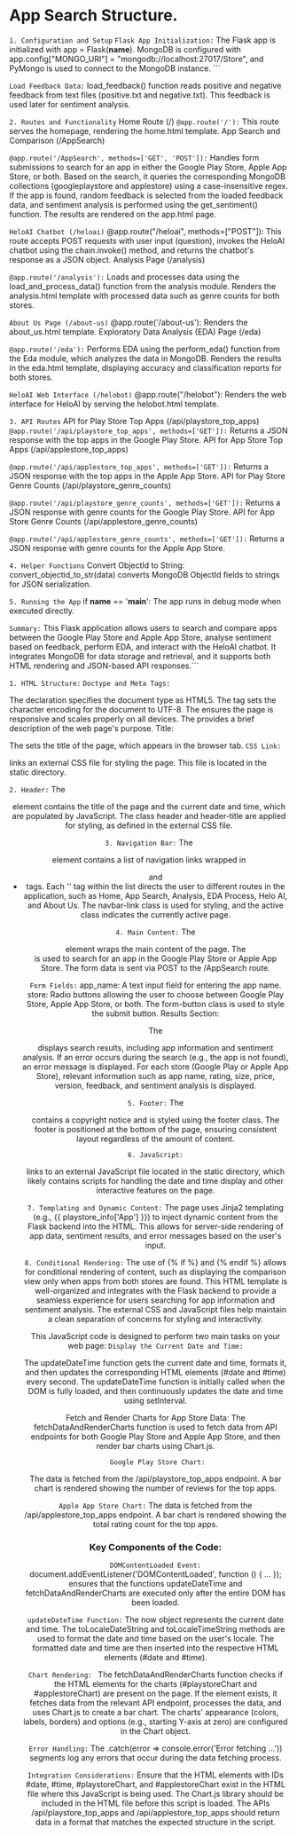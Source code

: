 # App Search Structure.

``` 1. Configuration and Setup ```
``` Flask App Initialization: ```
The Flask app is initialized with app = Flask(__name__).
MongoDB is configured with app.config["MONGO_URI"] = "mongodb://localhost:27017/Store", and PyMongo is used to connect to the MongoDB instance. ```

``` Load Feedback Data: ```
load_feedback() function reads positive and negative feedback from text files (positive.txt and negative.txt).
This feedback is used later for sentiment analysis.

``` 2. Routes and Functionality ```
Home Route (/)
``` @app.route('/'): ``` This route serves the homepage, rendering the home.html template.
App Search and Comparison (/AppSearch)

``` @app.route('/AppSearch', methods=['GET', 'POST']): ```
Handles form submissions to search for an app in either the Google Play Store, Apple App Store, or both.
Based on the search, it queries the corresponding MongoDB collections (googleplaystore and applestore) using a case-insensitive regex.
If the app is found, random feedback is selected from the loaded feedback data, and sentiment analysis is performed using the get_sentiment() function.
The results are rendered on the app.html page.

``` HeloAI Chatbot (/heloai) ```
@app.route("/heloai", methods=["POST"]):
This route accepts POST requests with user input (question), invokes the HeloAI chatbot using the chain.invoke() method, and returns the chatbot's response as a JSON object.
Analysis Page (/analysis)

``` @app.route('/analysis'): ```
Loads and processes data using the load_and_process_data() function from the analysis module.
Renders the analysis.html template with processed data such as genre counts for both stores.

``` About Us Page (/about-us) ```
@app.route('/about-us'):
Renders the about_us.html template.
Exploratory Data Analysis (EDA) Page (/eda)

``` @app.route('/eda'): ```
Performs EDA using the perform_eda() function from the Eda module, which analyzes the data in MongoDB.
Renders the results in the eda.html template, displaying accuracy and classification reports for both stores.

``` HeloAI Web Interface (/helobot) ```
@app.route("/helobot"):
Renders the web interface for HeloAI by serving the helobot.html template.

``` 3. API Routes ``` 
API for Play Store Top Apps (/api/playstore_top_apps)
``` @app.route('/api/playstore_top_apps', methods=['GET']): ```
Returns a JSON response with the top apps in the Google Play Store.
API for App Store Top Apps (/api/applestore_top_apps)

``` @app.route('/api/applestore_top_apps', methods=['GET']): ```
Returns a JSON response with the top apps in the Apple App Store.
API for Play Store Genre Counts (/api/playstore_genre_counts)

``` @app.route('/api/playstore_genre_counts', methods=['GET']): ```
Returns a JSON response with genre counts for the Google Play Store.
API for App Store Genre Counts (/api/applestore_genre_counts)

``` @app.route('/api/applestore_genre_counts', methods=['GET']): ```
Returns a JSON response with genre counts for the Apple App Store.

``` 4. Helper Functions ```
Convert ObjectId to String:
convert_objectid_to_str(data) converts MongoDB ObjectId fields to strings for JSON serialization.

``` 5. Running the App ```
if __name__ == '__main__':
The app runs in debug mode when executed directly.


``` Summary: ```
This Flask application allows users to search and compare apps between the Google Play Store and Apple App Store, analyse sentiment based on feedback, perform EDA, and interact with the HeloAI chatbot. It integrates MongoDB for data storage and retrieval, and it supports both HTML rendering and JSON-based API responses.```




``` 1. HTML Structure: ``` 
``` Doctype and Meta Tags: ```

The <!DOCTYPE html> declaration specifies the document type as HTML5.
The <meta charset="UTF-8"> tag sets the character encoding for the document to UTF-8.
The <meta name="viewport" content="width=device-width, initial-scale=1.0"> ensures the page is responsive and scales properly on all devices.
The <meta name="description" content="..."> provides a brief description of the web page's purpose.
Title:

The <title>App Comparison</title> sets the title of the page, which appears in the browser tab.
``` CSS Link: ```
<link rel="stylesheet" href="static/app.css"> links an external CSS file for styling the page. This file is located in the static directory.

``` 2. Header: ```
The <header> element contains the title of the page and the current date and time, which are populated by JavaScript.
The class header and header-title are applied for styling, as defined in the external CSS file.

``` 3. Navigation Bar: ``` 
The <nav> element contains a list of navigation links wrapped in <ul> and <li> tags.
Each '<a>' tag within the list directs the user to different routes in the application, such as Home, App Search, Analysis, EDA Process, Helo AI, and About Us.
The navbar-link class is used for styling, and the active class indicates the currently active page.

``` 4. Main Content: ```
The <main> element wraps the main content of the page.
The <form> is used to search for an app in the Google Play Store or Apple App Store. The form data is sent via POST to the /AppSearch route.

``` Form Fields: ```
app_name: A text input field for entering the app name.
store: Radio buttons allowing the user to choose between Google Play Store, Apple App Store, or both.
The form-button class is used to style the submit button.
Results Section:

The <div id="results"> displays search results, including app information and sentiment analysis.
If an error occurs during the search (e.g., the app is not found), an error message is displayed.
For each store (Google Play or Apple App Store), relevant information such as app name, rating, size, price, version, feedback, and sentiment analysis is displayed.

``` 5. Footer: ```
The <footer> contains a copyright notice and is styled using the footer class.
The footer is positioned at the bottom of the page, ensuring consistent layout regardless of the amount of content.

``` 6. JavaScript: ```
<script src="static/app.js"></script> links to an external JavaScript file located in the static directory, which likely contains scripts for handling the date and time display and other interactive features on the page.

``` 7. Templating and Dynamic Content: ```
The page uses Jinja2 templating (e.g., {{ playstore_info['App'] }}) to inject dynamic content from the Flask backend into the HTML. This allows for server-side rendering of app data, sentiment results, and error messages based on the user's input.

``` 8. Conditional Rendering: ```
The use of {% if %} and {% endif %} allows for conditional rendering of content, such as displaying the comparison view only when apps from both stores are found.
This HTML template is well-organized and integrates with the Flask backend to provide a seamless experience for users searching for app information and sentiment analysis. The external CSS and JavaScript files help maintain a clean separation of concerns for styling and interactivity.


This JavaScript code is designed to perform two main tasks on your web page:
``` Display the Current Date and Time: ```

The updateDateTime function gets the current date and time, formats it, and then updates the corresponding HTML elements (#date and #time) every second.
The updateDateTime function is initially called when the DOM is fully loaded, and then continuously updates the date and time using setInterval.

Fetch and Render Charts for App Store Data:
The fetchDataAndRenderCharts function is used to fetch data from API endpoints for both Google Play Store and Apple App Store, and then render bar charts using Chart.js.

``` Google Play Store Chart:```

The data is fetched from the /api/playstore_top_apps endpoint.
A bar chart is rendered showing the number of reviews for the top apps.

``` Apple App Store Chart: ```
The data is fetched from the /api/applestore_top_apps endpoint.
A bar chart is rendered showing the total rating count for the top apps.

### Key Components of the Code:

``` DOMContentLoaded Event: ```
document.addEventListener('DOMContentLoaded', function () { ... }); ensures that the functions updateDateTime and fetchDataAndRenderCharts are executed only after the entire DOM has been loaded.

``` updateDateTime Function: ```
The now object represents the current date and time.
The toLocaleDateString and toLocaleTimeString methods are used to format the date and time based on the user's locale.
The formatted date and time are then inserted into the respective HTML elements (#date and #time).

```Chart Rendering: ```
The fetchDataAndRenderCharts function checks if the HTML elements for the charts (#playstoreChart and #applestoreChart) are present on the page.
If the element exists, it fetches data from the relevant API endpoint, processes the data, and uses Chart.js to create a bar chart.
The charts' appearance (colors, labels, borders) and options (e.g., starting Y-axis at zero) are configured in the Chart object.

``` Error Handling: ```
The .catch(error => console.error('Error fetching ...')) segments log any errors that occur during the data fetching process.

``` Integration Considerations: ```
Ensure that the HTML elements with IDs #date, #time, #playstoreChart, and #applestoreChart exist in the HTML file where this JavaScript is being used.
The Chart.js library should be included in the HTML file before this script is loaded.
The APIs /api/playstore_top_apps and /api/applestore_top_apps should return data in a format that matches the expected structure in the script.

